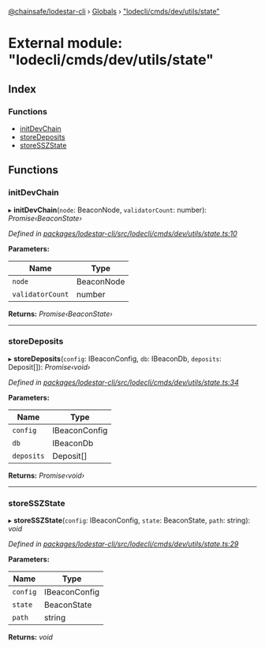 [@chainsafe/lodestar-cli](../README.md) › [Globals](../globals.md) › ["lodecli/cmds/dev/utils/state"](_lodecli_cmds_dev_utils_state_.md)

# External module: "lodecli/cmds/dev/utils/state"

## Index

### Functions

* [initDevChain](_lodecli_cmds_dev_utils_state_.md#initdevchain)
* [storeDeposits](_lodecli_cmds_dev_utils_state_.md#storedeposits)
* [storeSSZState](_lodecli_cmds_dev_utils_state_.md#storesszstate)

## Functions

###  initDevChain

▸ **initDevChain**(`node`: BeaconNode, `validatorCount`: number): *Promise‹BeaconState›*

*Defined in [packages/lodestar-cli/src/lodecli/cmds/dev/utils/state.ts:10](https://github.com/ChainSafe/lodestar/blob/1d5598773/packages/lodestar-cli/src/lodecli/cmds/dev/utils/state.ts#L10)*

**Parameters:**

Name | Type |
------ | ------ |
`node` | BeaconNode |
`validatorCount` | number |

**Returns:** *Promise‹BeaconState›*

___

###  storeDeposits

▸ **storeDeposits**(`config`: IBeaconConfig, `db`: IBeaconDb, `deposits`: Deposit[]): *Promise‹void›*

*Defined in [packages/lodestar-cli/src/lodecli/cmds/dev/utils/state.ts:34](https://github.com/ChainSafe/lodestar/blob/1d5598773/packages/lodestar-cli/src/lodecli/cmds/dev/utils/state.ts#L34)*

**Parameters:**

Name | Type |
------ | ------ |
`config` | IBeaconConfig |
`db` | IBeaconDb |
`deposits` | Deposit[] |

**Returns:** *Promise‹void›*

___

###  storeSSZState

▸ **storeSSZState**(`config`: IBeaconConfig, `state`: BeaconState, `path`: string): *void*

*Defined in [packages/lodestar-cli/src/lodecli/cmds/dev/utils/state.ts:29](https://github.com/ChainSafe/lodestar/blob/1d5598773/packages/lodestar-cli/src/lodecli/cmds/dev/utils/state.ts#L29)*

**Parameters:**

Name | Type |
------ | ------ |
`config` | IBeaconConfig |
`state` | BeaconState |
`path` | string |

**Returns:** *void*
